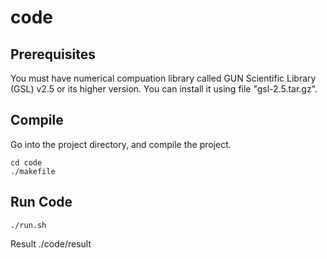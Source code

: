 # code
Prerequisites
--
You must have numerical compuation library called GUN Scientific Library (GSL) v2.5 or its higher version. You can install it using file "gsl-2.5.tar.gz".

Compile
--
Go into the project directory, and compile the project.

```
cd code
./makefile
```
Run Code
--

```
./run.sh
```

Result
./code/result
